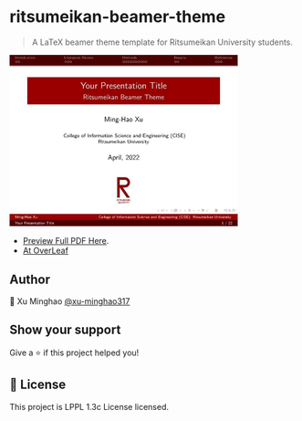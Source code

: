 # ritsumeikan-beamer-theme
> A LaTeX beamer theme template for Ritsumeikan University students.  

<img src="pic/home.jpeg" width="400">


- [Preview Full PDF Here](https://github.com/xu-minghao317/ritsumeikan-beamer-theme/blob/main/ritsumeikan_beamer.pdf).  
- [At OverLeaf](https://www.overleaf.com/latex/templates/ritsumeikan-university-theme-beamer-template/jmfcqqptxjxk)

## Author

👤 Xu Minghao [@xu-minghao317](https://github.com/xu-minghao317)

## Show your support

Give a ⭐️ if this project helped you!

## 📝 License

This project is LPPL 1.3c License licensed.
